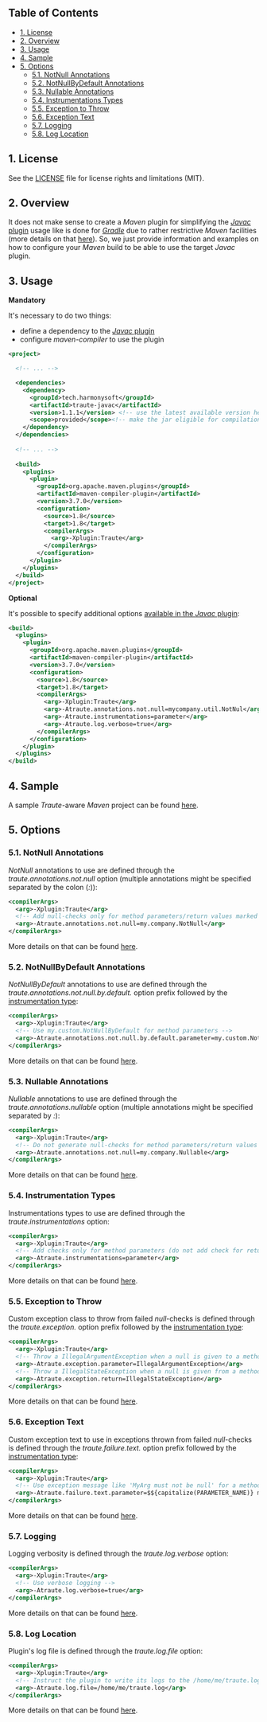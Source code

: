 ## Table of Contents

* [1. License](#1-license)
* [2. Overview](#2-overview)
* [3. Usage](#3-usage)
* [4. Sample](#4-sample)
* [5. Options](#5-options)
  * [5.1. NotNull Annotations](#51-notnull-annotations)
  * [5.2. NotNullByDefault Annotations](#52-notnullbydefault-annotations)
  * [5.3. Nullable Annotations](#53-nullable-annotations)
  * [5.4. Instrumentations Types](#54-instrumentation-types)
  * [5.5. Exception to Throw](#55-exception-to-throw)
  * [5.6. Exception Text](#56-exception-text)
  * [5.7. Logging](#57-logging)
  * [5.8. Log Location](#58-log-location)

## 1. License

See the [LICENSE](LICENSE.md) file for license rights and limitations (MIT).

## 2. Overview

It does not make sense to create a *Maven* plugin for simplifying the [*Javac* plugin](../../core/javac/README.md) usage like is done for [*Gradle*](../gradle/README.md) due to rather restrictive *Maven* facilities (more details on that [here](http://blog.harmonysoft.tech/2017/11/maven-plugins-does-it-worth-it.html)). So, we just provide information and examples on how to configure your *Maven* build to be able to use the target *Javac* plugin.

## 3. Usage

**Mandatory**

It's necessary to do two things:
* define a dependency to the [*Javac* plugin](../../core/javac/README.md) 
* configure *maven-compiler* to use the plugin

```xml
<project>

  <!-- ... -->

  <dependencies>
    <dependency>
      <groupId>tech.harmonysoft</groupId>
      <artifactId>traute-javac</artifactId>
      <version>1.1.1</version> <!-- use the latest available version here -->
      <scope>provided</scope><!-- make the jar eligible for compilation only -->
    </dependency>
  </dependencies>
  
  <!-- ... -->
  
  <build>
    <plugins>
      <plugin>
        <groupId>org.apache.maven.plugins</groupId>
        <artifactId>maven-compiler-plugin</artifactId>
        <version>3.7.0</version>
        <configuration>
          <source>1.8</source>
          <target>1.8</target>
          <compilerArgs>
            <arg>-Xplugin:Traute</arg>
          </compilerArgs>
        </configuration>
      </plugin>
    </plugins>
  </build>
</project>
```

**Optional**

It's possible to specify additional options [available in the *Javac* plugin](../../core/javac/README.md#7-settings):

```xml
<build>
  <plugins>
    <plugin>
      <groupId>org.apache.maven.plugins</groupId>
      <artifactId>maven-compiler-plugin</artifactId>
      <version>3.7.0</version>
      <configuration>
        <source>1.8</source>
        <target>1.8</target>
        <compilerArgs>
          <arg>-Xplugin:Traute</arg>
          <arg>-Atraute.annotations.not.null=mycompany.util.NotNul</arg>
          <arg>-Atraute.instrumentations=parameter</arg>
          <arg>-Atraute.log.verbose=true</arg>
        </compilerArgs>
      </configuration>
    </plugin>
  </plugins>
</build>
```

## 4. Sample

A sample *Traute*-aware *Maven* project can be found [here](https://github.com/denis-zhdanov/traute/tree/master/facade/maven/sample).  

## 5. Options

### 5.1. NotNull Annotations  

*NotNull* annotations to use are defined through the *traute.annotations.not.null* option (multiple annotations might be specified separated by the colon (*:*)):  

```xml
<compilerArgs>
  <arg>-Xplugin:Traute</arg>
  <!-- Add null-checks only for method parameters/return values marked by @my.company.NotNull -->
  <arg>-Atraute.annotations.not.null=my.company.NotNull</arg>
</compilerArgs>
```  

More details on that can be found [here](../../core/javac/README.md#71-notnull-annotations).  

### 5.2. NotNullByDefault Annotations

*NotNullByDefault* annotations to use are defined through the *traute.annotations.not.null.by.default.* option prefix followed by the [instrumentation type](https://github.com/denis-zhdanov/traute/blob/master/core/common/src/main/java/tech/harmonysoft/oss/traute/common/instrumentation/InstrumentationType.java#L69):  

```xml
<compilerArgs>
  <arg>-Xplugin:Traute</arg>
  <!-- Use my.custom.NotNullByDefault for method parameters -->
  <arg>-Atraute.annotations.not.null.by.default.parameter=my.custom.NotNullByDefault</arg>
</compilerArgs>
```  

More details on that can be found [here](../../core/javac/README.md#72-notnullbydefault-annotations).  

### 5.3. Nullable Annotations  

*Nullable* annotations to use are defined through the *traute.annotations.nullable* option (multiple annotations might be specified separated by *:*):  

```xml
<compilerArgs>
  <arg>-Xplugin:Traute</arg>
  <!-- Do not generate null-checks for method parameters/return values marked by @my.company.Nullable -->
  <arg>-Atraute.annotations.not.null=my.company.Nullable</arg>
</compilerArgs>
```

More details on that can be found [here](../../core/javac/README.md#73-nullable-annotations).  

### 5.4. Instrumentation Types  

Instrumentations types to use are defined through the *traute.instrumentations* option:  

```xml
<compilerArgs>
  <arg>-Xplugin:Traute</arg>
  <!-- Add checks only for method parameters (do not add check for return values) -->
  <arg>-Atraute.instrumentations=parameter</arg>
</compilerArgs>
```  

More details on that can be found [here](../../core/javac/README.md#74-instrumentation-types).  

### 5.5. Exception to Throw  

Custom exception class to throw from failed *null*-checks is defined through the *traute.exception.* option prefix followed by the [instrumentation type](https://github.com/denis-zhdanov/traute/blob/master/core/common/src/main/java/tech/harmonysoft/oss/traute/common/instrumentation/InstrumentationType.java#L69):  

```xml
<compilerArgs>
  <arg>-Xplugin:Traute</arg>
  <!-- Throw a IllegalArgumentException when a null is given to a method parameter marked by @NotNull -->
  <arg>-Atraute.exception.parameter=IllegalArgumentException</arg>
  <!-- Throw a IllegalStateException when a null is given from a method marked by @NotNull -->
  <arg>-Atraute.exception.return=IllegalStateException</arg>
</compilerArgs>
```  

More details on that can be found [here](../../core/javac/README.md#75-exception-to-throw).  

### 5.6. Exception Text

Custom exception text to use in exceptions thrown from failed *null*-checks is defined through the *traute.failure.text.* option prefix followed by the [instrumentation type](https://github.com/denis-zhdanov/traute/blob/master/core/common/src/main/java/tech/harmonysoft/oss/traute/common/instrumentation/InstrumentationType.java#L69):  

```xml
<compilerArgs>
  <arg>-Xplugin:Traute</arg>
  <!-- Use exception message like 'MyArg must not be null' for a method parameter names 'myArg' -->
  <arg>-Atraute.failure.text.parameter=$${capitalize(PARAMETER_NAME)} must not be null</arg>
</compilerArgs>
```  

More details on that can be found [here](../../core/javac/README.md#76-exception-text).  

### 5.7. Logging  

Logging verbosity is defined through the *traute.log.verbose* option:  

```xml
<compilerArgs>
  <arg>-Xplugin:Traute</arg>
  <!-- Use verbose logging -->
  <arg>-Atraute.log.verbose=true</arg>
</compilerArgs>
```  

More details on that can be found [here](../../core/javac/README.md#77-logging).  

### 5.8. Log Location  

Plugin's log file is defined through the *traute.log.file* option:  

```xml
<compilerArgs>
  <arg>-Xplugin:Traute</arg>
  <!-- Instruct the plugin to write its logs to the /home/me/traute.log -->
  <arg>-Atraute.log.file=/home/me/traute.log</arg>
</compilerArgs>
```  

More details on that can be found [here](../../core/javac/README.md#78-log-location).